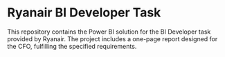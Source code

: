 # Ryanair BI Developer Task

This repository contains the Power BI solution for the BI Developer task provided by Ryanair. The project includes a one-page report designed for the CFO, fulfilling the specified requirements.
